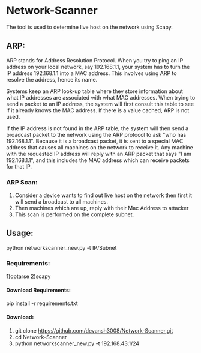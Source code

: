 # Network-Scanner

The tool is used to determine live host on the network using Scapy.

## ARP:

ARP stands for Address Resolution Protocol. When you try to ping an IP address on your local network, say 192.168.1.1, your system has to turn the IP address 192.168.1.1 into a MAC address. This involves using ARP to resolve the address, hence its name.

Systems keep an ARP look-up table where they store information about what IP addresses are associated with what MAC addresses. When trying to send a packet to an IP address, the system will first consult this table to see if it already knows the MAC address. If there is a value cached, ARP is not used.

If the IP address is not found in the ARP table, the system will then send a broadcast packet to the network using the ARP protocol to ask "who has 192.168.1.1". Because it is a broadcast packet, it is sent to a special MAC address that causes all machines on the network to receive it. Any machine with the requested IP address will reply with an ARP packet that says "I am 192.168.1.1", and this includes the MAC address which can receive packets for that IP.

### ARP Scan:
1) Consider a device wants to find out live host on the network then first it will send a broadcast to all machines.
2) Then machines which are up, reply with their Mac Address to attacker
3) This scan is performed on the complete subnet.

## Usage:

python networkscanner_new.py -t IP/Subnet

### Requirements:
1)optarse
2)scapy

#### Download Requirements:

pip install -r requirements.txt

#### Download:

1) git clone https://github.com/devansh3008/Network-Scanner.git 
2) cd Network-Scanner
3) python networkscanner_new.py -t 192.168.43.1/24


